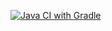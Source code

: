 [![Java CI with Gradle](https://github.com/Ev-genia-Moon/Patterns/actions/workflows/gradle.yml/badge.svg)](https://github.com/Ev-genia-Moon/Patterns/actions/workflows/gradle.yml)
